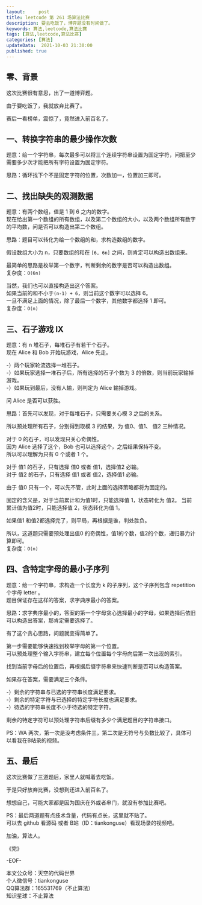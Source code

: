 ```yaml
---   
layout:     post  
title: leetcode 第 261 场算法比赛  
description: 要去吃饭了，博弈题没有时间做了。     
keywords: 算法,leetcode,算法比赛  
tags: [算法,leetcode,算法比赛]    
categories: [算法]  
updateData:  2021-10-03 21:30:00  
published: true  
---  
```



## 零、背景  


这次比赛很有意思，出了一道博弈题。  


由于要吃饭了，我就放弃比赛了。  


赛后一看榜单，震惊了，竟然进入前百名了。  


## 一、转换字符串的最少操作次数  


题意：给一个字符串，每次最多可以将三个连续字符串设置为固定字符，问把至少需要多少次才能把所有字符设置为固定字符。  


思路：循环找下个不是固定字符的位置，次数加一，位置加三即可。  


## 二、找出缺失的观测数据  


题意：有两个数组，值是 1 到 6 之内的数字。  
现在给出第一个数组的所有数组，以及第二个数组的大小，以及两个数组所有数字的平均数，问是否可以构造出第二个数组。  


思路：题目可以转化为给一个数组的和，求构造数组的数字。  


假设数组大小为 n，只要数组的和在 `[6, 6n]` 之间，则肯定可以构造出数组来。  


最简单的思路是枚举第一个数字，判断剩余的数字是否可以构造出数组。  
复杂度：`O(6n)`  


当然，我们也可以直接构造出这个答案。  
如果当前的和不小于`(n-1) + 6`，则当前这个数字可以选择 6。  
一旦不满足上面的情况，除了最后一个数字，其他数字都选择 1 即可。  
复杂度：`O(n)`


## 三、石子游戏 IX  


题意：有 n 堆石子，每堆石子有若干个石子。  
现在 Alice 和 Bob 开始玩游戏，Alice 先走。  


-）两个玩家轮流选择一堆石子。  
-）如果玩家选择一堆石子后，所有选择的石子个数为 3 的倍数，则当前玩家输掉游戏。  
-）如果玩到最后，没有人输，则判定为 Alice 输掉游戏。  


问 Alice 是否可以获胜。  


思路：首先可以发现，对于每堆石子，只需要关心模 3 之后的关系。  


所以预处理所有石子，分别得到取模 3 的结果，为 值0、值1、 值2 三种情况。  


对于 0 的石子，可以发现只关心奇偶性。  
因为 Alice 选择了这个，Bob 也可以选择这个，之后结果保持不变。  
所以可以理解为只有 0 个或者 1 个。  


对于 值1 的石子，只有选择 值0 或者 值1，选择值2 必输。  
对于 值2 的石子，只有选择 值1 或者 值2，选择值1 必输。  


由于 值0 只有一个，可以先不管，此时上面的选择策略都将为固定的。  


固定的含义是，对于当前累计和为值1时，只能选择值 1，状态转化为 值2。 
当前累计值为值2时，只能选择值 2，状态转化为值 1。  


如果值1 和值2都选择完了，则平局，再根据是谁，判处胜负。  



所以，这道题只需要预处理出值0 的奇偶性，值1的个数，值2的个数，递归暴力计算即可。  
复杂度：`O(n)`  



## 四、含特定字母的最小子序列  


题意：给一个字符串，求构造一个长度为 k 的子序列，这个子序列包含 repetition  个字母 letter 。  
题目保证存在这样的答案，求字典序最小的答案。  


思路：求字典序最小的，答案的第一个字母贪心选择最小的字母，如果选择后依旧可以构造出答案，那肯定需要选择了。  


有了这个贪心思路，问题就变得简单了。  


第一步需要能够快速找到枚举字母的第一个位置。  
可以预处理整个输入字符串，建立每个位置每个字母向后第一次出现的索引。  


找到当前字母后的位置后，再根据后缀字符串来快速判断是否可以构造答案。  


如果存在答案，需要满足三个条件。  


-）剩余的字符串与已选的字符串长度满足要求。  
-）剩余的特定字符与已选择的特定字符长度也满足要求。  
-）待选的字符串长度不小于待选的特定字符。  


剩余的特定字符可以预处理字符串后缀有多少个满足题目的字符串接口。  


PS：WA 两次，第一次是没考虑条件三，第二次是无符号与负数比较了，具体可以看我在B站录的视频。  


## 五、最后  


这次比赛做了三道题后，家里人就喊着去吃饭。  


于是只好放弃比赛，没想到还进入前百名了。  


想想自己，可能大家都是因为国庆在外或者串门，就没有参加比赛吧。  



PS：最后两道题有点技术含量，代码有点长，这里就不贴了。  
可以去 github 看源码 或者 B站（ID：tiankonguse）看现场录的视频吧。  



加油，算法人。  


《完》  


-EOF-  



本文公众号：天空的代码世界  
个人微信号：tiankonguse  
QQ算法群：165531769（不止算法）  
知识星球：不止算法  

